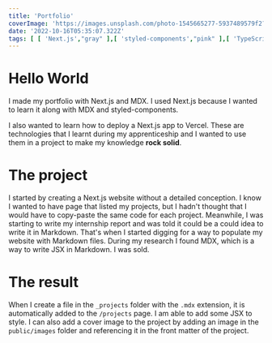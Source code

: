 ```yaml
---
title: 'Portfolio'
coverImage: 'https://images.unsplash.com/photo-1545665277-5937489579f2?ixlib=rb-1.2.1&ixid=MnwxMjA3fDB8MHxwaG90by1wYWdlfHx8fGVufDB8fHx8&auto=format&fit=crop&w=1470&q=80'
date: '2022-10-16T05:35:07.322Z'
tags: [ [ 'Next.js',"gray" ],[ 'styled-components',"pink" ],[ 'TypeScript',"cyan" ] ]
---
```


# Hello World

I made my portfolio with Next.js and MDX. I used Next.js because I wanted to learn it along with MDX and
styled-components.
<!--more-->
I also wanted to learn how to deploy a Next.js app to Vercel.
These are technologies that I learnt during my apprenticeship and I wanted to use them in a project to make my knowledge
**rock solid**.

# The project

I started by creating a Next.js website without a detailed conception. I know I wanted to have page that listed my
projects,
but I hadn't thought that I would have to copy-paste the same code for each project. Meanwhile, I was starting to write
my internship report and was told it could be a could idea to write it in Markdown. That's when I started digging for a
way to
populate my website with Markdown files. During my research I found MDX, which is a way to write JSX in Markdown. I was
sold.

# The result

When I create a file in the `_projects` folder with the `.mdx` extension, it is automatically added to the `/projects`
page.
I am able to add some JSX to style.
I can also add a cover image to the project by adding an image in the `public/images` folder and referencing it in the
front matter of the project.
